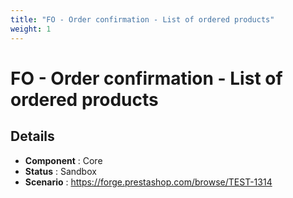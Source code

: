 ```yaml
---
title: "FO - Order confirmation - List of ordered products"
weight: 1
---
```


# FO - Order confirmation - List of ordered products
## Details
* **Component** : Core
* **Status** : Sandbox
* **Scenario** : https://forge.prestashop.com/browse/TEST-1314

